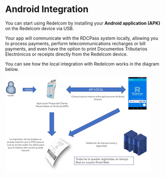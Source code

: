 # Android Integration

You can start using Redelcom by installing your **Android application (APK)** on the Redelcom device via USB.

Your app will communicate with the RDCPass system locally, allowing you to process payments, perform telecommunications recharges or bill payments, and even have the option to print Documentos Tributarios Electrónicos or receipts directly from the Redelcom device.

You can see how the local integration with Redelcom works in the diagram below.

![Diagram explaining local integration](/images/Redelcom/Integrate-via-Android.png)